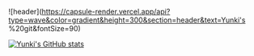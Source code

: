 ![header](https://capsule-render.vercel.app/api?type=wave&color=gradient&height=300&section=header&text=Yunki's %20git&fontSize=90)

[![Yunki's GitHub stats](https://github-readme-stats.vercel.app/api?username=kykim0613&theme=slateorange&show_icons=true)](https://github.com/kykim0613/kykim0613)
